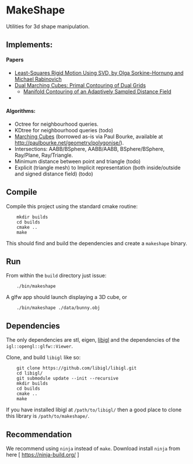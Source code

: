 # MakeShape

Utilities for 3d shape manipulation.

## Implements:

#### Papers
* [ Least-Squares Rigid Motion Using SVD, by Olga Sorkine-Hornung and Michael Rabinovich ](https://igl.ethz.ch/projects/ARAP/svd_rot.pdf)
* [ Dual Marching Cubes: Primal Contouring of Dual Grids ](https://www.cs.rice.edu/~jwarren/papers/dmc.pdf)
  * [ Manifold Contouring of an Adaptively Sampled Distance Field ](http://publications.lib.chalmers.se/records/fulltext/123811.pdf)
* 
 
#### Algorithms:
* Octree for neighbourhood queries.
* KDtree for neighbourhood queries (todo)
* [Marching Cubes](https://dl.acm.org/citation.cfm?id=37422) (borrowed as-is via Paul Bourke, available at http://paulbourke.net/geometry/polygonise/).
* Intersections: AABB/BSphere, AABB/AABB, BSphere/BSphere, Ray/Plane, Ray/Triangle.
* Minimum distance between point and triangle (todo)
* Explicit (triangle mesh) to Implicit representation (both inside/outside and signed distance field) (todo)

## Compile

Compile this project using the standard cmake routine:
```
    mkdir builds
    cd builds
    cmake ..
    make
```
This should find and build the dependencies and create a `makeshape` binary.

## Run

From within the `build` directory just issue:
```
    ./bin/makeshape
```
A glfw app should launch displaying a 3D cube,  or
```
    ./bin/makeshape ./data/bunny.obj
```

## Dependencies

The only dependencies are stl, eigen, [libigl](http://libigl.github.io/libigl/) and the 
dependencies of the `igl::opengl::glfw::Viewer`.

Clone, and build `libigl` like so:
```
    git clone https://github.com/libigl/libigl.git
    cd libigl/
    git submodule update --init --recursive
    mkdir builds
    cd builds
    cmake ..
    make
```
If you have installed libigl at `/path/to/libigl/` then a good place to clone this library 
is `/path/to/makeshape/`.

## Recommendation
We recommend using `ninja` instead of `make`. Download install `ninja` from here [
https://ninja-build.org/ ]

